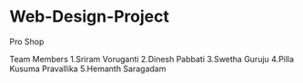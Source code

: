 # Web-Design-Project
Pro Shop

Team Members 
1.Sriram Voruganti 
2.Dinesh Pabbati
3.Swetha Guruju
4.Pilla Kusuma Pravallika
5.Hemanth Saragadam
